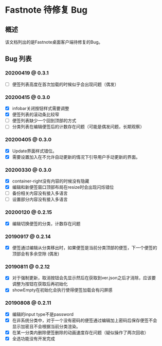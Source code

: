 # Fastnote 待修复 Bug

## 概述

该文档列出的是Fastnote桌面客户端待修复的Bug。

## Bug 列表

### 20200419 @ 0.3.1

- [ ] 便签列表高度在首次加载的时候似乎会出现问题（偶发）

### 20200415 @ 0.3.0

- [x] infobar关闭按钮样式需要调整
- [x] 便签列表的滚动条比较窄
- [ ] 便签列表缺少一个回到顶部的方式
- [ ] 分类列表在编辑便签后的计数存在问题（可能是偶发问题，长期观察）

### 20200405 @ 0.3.0

- [x] Update界面样式错位。
- [x] 需要设置加入在不允许自动更新的情况下引导用户手动更新的界面。

### 20200330 @ 0.3.0

- [x] container-right没有内容的时候没有隐藏
- [x] 编辑和新便签窗口顶部布局在resize时会出现闪烁错位
- [ ] 备份相关内容没有接入多语言
- [ ] 设置部分内容没有接入多语言

### 20200120 @ 0.2.15

- [x] 编辑切换便签的分类，计数存在问题

### 20190917 @ 0.2.14

- [x] 便签通过编辑从分类移出时，如果便签是当前分类顶部的便签，下一个便签的顶部会有多余空隙 (偶发)

### 20190811 @ 0.2.12

- [x] 对于强制更新，取消按钮会先显示然后在获取到ver.json之后才消除，应该要调整为按钮在获取后再初始化
- [x] showEmpty在初始化会执行使得便签加载会有闪屏感

### 20190808 @ 0.2.11

- [x] 编辑的input type不是password
- [x] 在非系统分类中，对于一个没有密码的便签通过编辑加上密码后保存便签不会显示加密且不会根据当前分类渲染。
- [x] 在某一分类内删除便签删除的动画速度存在问题（疑似操作了两次回收）
- [x] 全选功能没有开发完成
